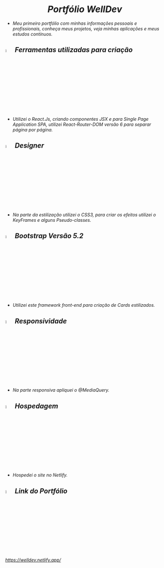 <h1 align="center"> <em>Portfólio WellDev<em></h1>

* *Meu primeiro portfólio com minhas informações pessoais e profissionais, conheça meus projetos, veja minhas aplicações e meus estudos contínuos.*

## <img height="5%" width="5%" src="https://cdn-icons-png.flaticon.com/512/7497/7497784.png"/> *Ferramentas utilizadas para criação*
* *Utilizei o React.Js, criando componentes JSX e para Single Page Application SPA, utilizei React-Router-DOM versão 6 para separar página por página.*

## <img height="5%" width="5%" src="https://cdn-icons-png.flaticon.com/512/1427/1427121.png" /> *Designer*
* *Na parte da estilização utilizei o CSS3, para criar os efeitos utilizei o KeyFrames e alguns Pseudo-classes.*

## <img height="5%" width="5%" src="https://cdn-icons-png.flaticon.com/512/5968/5968672.png"/> *Bootstrap Versão 5.2* 
* *Utilizei este framework front-end para criação de Cards estilizados.*

## <img height="5%" width="5%" src="https://cdn-icons-png.flaticon.com/512/2696/2696459.png" /> *Responsividade*
* *Na parte responsiva apliquei o @MediaQuery.*

## <img height="5%" width="5%" src="https://cdn.freebiesupply.com/logos/large/2x/netlify-logo-png-transparent.png" /> *Hospedagem*
* *Hospedei o site no Netlify.*

## <img height="5%" width="5%" src="https://cdn-icons-png.flaticon.com/512/6646/6646541.png" /> *Link do Portfólio*
https://welldev.netlify.app/
